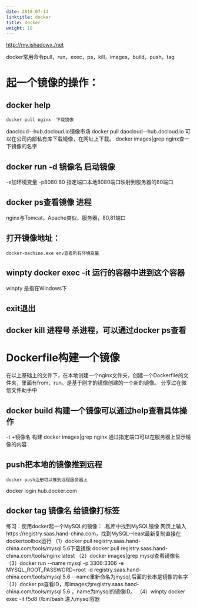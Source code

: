 ```yaml
---
date: 2018-07-13
linktitle: docker
title: docker
weight: 10
---
```


http://my.ishadowx./net

docker常用命令pull，run，exec，ps，kill，images，build，push，tag
# 起一个镜像的操作：
## docker help
    docker pull nginx  下载镜像
daocloud--hub.docloud.io镜像市场
    docker pull daocloud--hub.docloud.io
可以在公司内部私有库下载镜像，在网址上下载。
    docker images|grep nginx查一下镜像的名字
## docker run -d 镜像名  启动镜像
-e加环境变量
-p8080:80  指定端口本地8080端口映射到服务器的80端口
## docker ps查看镜像  进程
nginx与Tomcat，Apache类似，服务器，80,81端口
## 打开镜像地址：
    docker-machine.exe env查看所有环境变量
## winpty docker exec -it  运行的容器中进到这个容器
winpty 是指在Windows下
## exit退出
## docker kill 进程号  杀进程，可以通过docker ps查看
# Dockerfile构建一个镜像
在以上基础上的文件下，在本地创建一个nginx文件夹，创建一个Dockerfile的文件夹，里面有from，run。是基于刚才的镜像创建的一个新的镜像。
分享过在微信文件助手中
## docker build 构建一个镜像可以通过help查看具体操作
-t +镜像名 构建
    docker images|grep nginx
通过指定端口可以在服务器上显示镜像的内容
## push把本地的镜像推到远程
    docker push注册可以推到远程服务器上
docker login hub.docker.com
## docker tag 镜像名  给镜像打标签
练习：使用docker起一个MySQL的镜像：
.私库中找到MySQL镜像
网页上输入https://registry.saas.hand-china.com，找到MySQL--least最新复制直接在dockertoolbox运行
（1）docker pull registry.saas.hand-china.com/tools/mysql:5.6下载镜像
docker pull registry.saas.hand-china.com/tools/nginx:latest
（2）docker images|grep mysql查看镜像名
（3）docker run --name mysql -p 3306:3306 -e MYSQL_ROOT_PASSWORD=root -d registry.saas.hand-china.com/tools/mysql 5.6 
--name重新命名为mysql,后面的长串是镜像的名字
（3）docker ps查看ID，即images为registry.saas.hand-china.com/tools/mysql 5.6  ，name为mysql的镜像ID。
（4）winpty docker exec -it f5d8 //bin/bash  进入mysql容器


